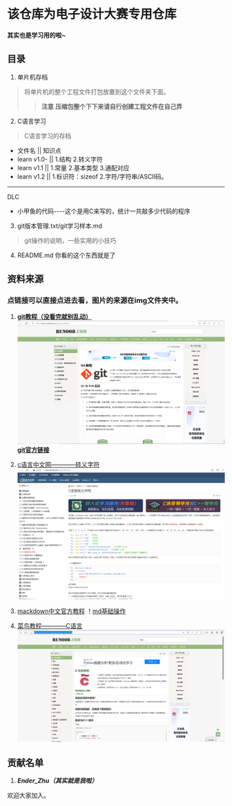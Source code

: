 # 该仓库为电子设计大赛专用仓库
#### 其实也是学习用的啦~

## 目录
1. 单片机存档
> 将单片机的整个工程文件打包放置到这个文件夹下面。
>>**注意**
>>**压缩包整个下下来请自行创建工程文件在自己弄**

2. C语言学习
> C语言学习的存档

- 文件名 || 知识点
- learn v1.0-  ||  1.结构 2.转义字符
- learn v1.1   ||  1.常量 2.基本类型 3.通配对应
- learn v1.2   ||  1.标识符：sizeof   2.字符/字符串/ASCII码。
---

DLC
- 小甲鱼的代码----这个是用C来写的，统计一共敲多少代码的程序

3. git版本管理.txt/git学习样本.md
>git操作的说明，一些实用的小技巧

4. README.md
你看的这个东西就是了

## 资料来源
### 点链接可以直接点进去看，图片的来源在img文件夹中。
1. [**git教程（没看完就别乱动）**](https://www.runoob.com/git/git-tutorial.html)
![没看完就别乱动我仓库，但是欢迎PR](./img/git学习.png)
 [**git官方链接**](https://git-scm.com/book/zh/v2/%E8%B5%B7%E6%AD%A5-%E5%AE%89%E8%A3%85-Git) 

2. [c语言中文网————转义字符](http://c.biancheng.net/view/1769.html)
![转义字符界面](./img/c语言中文网.png)

3. [mackdown中文官方教程](https://markdown.com.cn/cheat-sheet.html#%E5%9F%BA%E6%9C%AC%E8%AF%AD%E6%B3%95)
！[md基础操作](./img/md中文网.png)

4. [菜鸟教程————C语言](https://www.runoob.com/cprogramming/c-tutorial.html)
![其实不止C，其他也很好](./img/菜鸟教程.png)

## 贡献名单
1. __*Ender_Zhu（其实就是我啦）*__

欢迎大家加入。